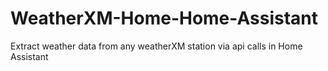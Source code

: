 # WeatherXM-Home-Home-Assistant
Extract weather data from any weatherXM station via api calls in Home Assistant
